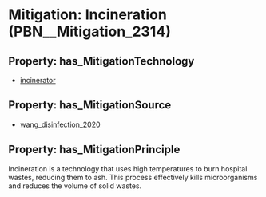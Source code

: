 # Mitigation: __Incineration__ (PBN__Mitigation_2314)

## Property: has_MitigationTechnology

* [incinerator](../Technology/PBN__Technology_4404)

## Property: has_MitigationSource

* [wang_disinfection_2020](../Article/PBN__Article_191)

## Property: has_MitigationPrinciple

Incineration is a technology that uses high temperatures to burn hospital wastes, reducing them to ash. This process effectively kills microorganisms and reduces the volume of solid wastes.

